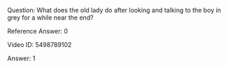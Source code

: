 Question: What does the old lady do after looking and talking to the boy in grey for a while near the end?

Reference Answer: 0

Video ID: 5498789102

Answer: 1

